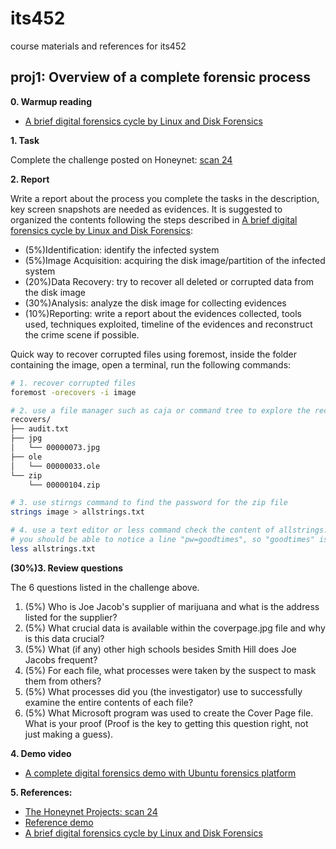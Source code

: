# its452
course materials and references for its452

## proj1: Overview of a complete forensic process

**0. Warmup reading**
* [A brief digital forensics cycle by Linux and Disk Forensics](./refs/Acompleteforensicprocess.pdf)


**1. Task**

Complete the challenge posted on Honeynet: [scan 24](http://www.honeynet.onofri.org/scans/scan24/)


**2. Report**

Write a report about the process you complete the tasks in the description, key screen snapshots are needed as evidences. It is suggested to organized the contents following the steps described in [A brief digital forensics cycle by Linux and Disk Forensics](./refs/Acompleteforensicprocess.pdf):
* (5%)Identification: identify the infected system
* (5%)Image Acquisition: acquiring the disk image/partition of the infected system
* (20%)Data Recovery: try to recover all deleted or corrupted data from the disk image
* (30%)Analysis: analyze the disk image for collecting evidences
* (10%)Reporting: write a report about the evidences collected, tools used, techniques exploited, timeline of the evidences and reconstruct the crime scene if possible.

Quick way to recover corrupted files using foremost, inside the folder containing the image, open a terminal, run the following commands:

```bash
# 1. recover corrupted files
foremost -orecovers -i image

# 2. use a file manager such as caja or command tree to explore the recovered files
recovers/
├── audit.txt
├── jpg
│   └── 00000073.jpg
├── ole
│   └── 00000033.ole
└── zip
    └── 00000104.zip

# 3. use stirngs command to find the password for the zip file
strings image > allstrings.txt

# 4. use a text editor or less command check the content of allstrings.txt
# you should be able to notice a line "pw=goodtimes", so "goodtimes" is likely to be the password, try it
less allstrings.txt

```

**(30%)3. Review questions**

The 6 questions listed in the challenge above.


1. (5%) Who is Joe Jacob's supplier of marijuana and what is the address listed for the supplier?
2. (5%) What crucial data is available within the coverpage.jpg file and why is this data crucial?
3. (5%) What (if any) other high schools besides Smith Hill does Joe Jacobs frequent?
4. (5%) For each file, what processes were taken by the suspect to mask them from others?
5. (5%) What processes did you (the investigator) use to successfully examine the entire contents of each file?
6. (5%) What Microsoft program was used to create the Cover Page file. What is your proof (Proof is the key to getting this question right, not just making a guess).

**4. Demo video**
* [A complete digital forensics demo with Ubuntu forensics platform](https://youtu.be/koi7A6yW\_gI)

**5. References:**
* [The Honeynet Projects: scan 24](http://www.honeynet.onofri.org/scans/scan24/)
* [Reference demo](https://www.pcsympathy.com/2008/03/22/my-first-autopsy/)
* [A brief digital forensics cycle by Linux and Disk Forensics](https://resources.infosecinstitute.com/linux-and-disk-forensics/)

